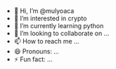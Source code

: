 - 👋 Hi, I’m @mulyoaca
- 👀 I’m interested in crypto
- 🌱 I’m currently learning python
- 💞️ I’m looking to collaborate on ...
- 📫 How to reach me ...
- 😄 Pronouns: ...
- ⚡ Fun fact: ...

<!---
mulyoaca/mulyoaca is a ✨ special ✨ repository because its `README.md` (this file) appears on your GitHub profile.
You can click the Preview link to take a look at your changes.
--->
